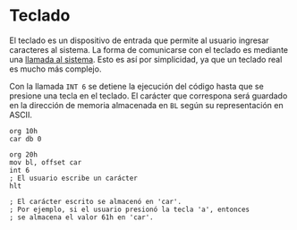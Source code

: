# Teclado

El teclado es un dispositivo de entrada que permite al usuario ingresar caracteres al sistema. La forma de comunicarse con el teclado es mediante una [llamada al sistema](../../computer/cpu#llamadas-al-sistema). Esto es así por simplicidad, ya que un teclado real es mucho más complejo.

Con la llamada `INT 6` se detiene la ejecución del código hasta que se presione una tecla en el teclado. El carácter que correspona será guardado en la dirección de memoria almacenada en `BL` según su representación en ASCII.

```vonsim
org 10h
car db 0

org 20h
mov bl, offset car
int 6
; El usuario escribe un carácter
hlt

; El carácter escrito se almacenó en 'car'.
; Por ejemplo, si el usuario presionó la tecla 'a', entonces
; se almacena el valor 61h en 'car'.
```
